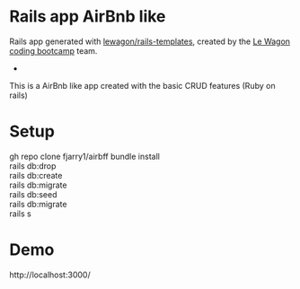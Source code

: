 # Rails app AirBnb like

Rails app generated with [lewagon/rails-templates](https://github.com/lewagon/rails-templates), created by the [Le Wagon coding bootcamp](https://www.lewagon.com) team.

*
This is a AirBnb like app created with the basic CRUD features (Ruby on rails)

# Setup

gh repo clone fjarry1/airbff
bundle install </br>
rails db:drop </br>
rails db:create </br>
rails db:migrate </br>
rails db:seed </br>
rails db:migrate </br>
rails s </br>

# Demo
http://localhost:3000/
